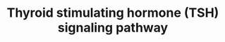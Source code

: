 ---
annotations:
- id: PW:0001200
  parent: signaling pathway
  type: Pathway Ontology
  value: thyroid-stimulating hormone signaling pathway
authors:
- Drrenugoel
- Khanspers
- Ddigles
- MaintBot
- Mkutmon
- AlexanderPico
- Zari
- MirellaKalafati
- L Dupuis
- DeSl
- Egonw
- Eweitz
- Jwdietrich
citedin:
- link: PMC5445375
- link: PMC3830942
description: Human thyroid-stimulating hormone (TSH) is a glycoprotein hormone secreted
  from the anterior pituitary lobe, which plays an important physiological role in
  the regulation of the hypothalamus-pituitary-thyroid axis by stimulating production
  and secretion of the thyroid hormone from the thyroid gland and – on a longer time
  scale – growth and differentiation of thyrocytes. TSH binds to TSH receptor which
  is a member of the G protein-coupled receptor superfamily of integral membrane proteins.
  TSH exerts its action through various signaling cascades such as cAMP cascade and
  the phospholipase C beta-mediated inositol phosphate generation. Further, it will
  give signaling to NF-kappa B, mitogen activated protein kinases, protein kinase
  C modules.    NetPath (http://www.netpath.org) is a collaborative project between
  PandeyLab at Johns Hopkins University (http://pandeylab.igm.jhmi.edu) and the Institute
  of Bioinformatics (http://www.ibioinformatics.org).  If you use this pathway, please
  cite the NetPath website until the pathway is published.  Proteins on this pathway
  have targeted assays available via the [https://assays.cancer.gov/available_assays?wp_id=WP2032
  CPTAC Assay Portal]
last-edited: 2021-12-24
organisms:
- Homo sapiens
redirect_from:
- /index.php/Pathway:WP2032
- /instance/WP2032
- /instance/WP2032_rr122774
revision: r122774
schema-jsonld:
- '@context': https://schema.org/
  '@id': https://wikipathways.github.io/pathways/WP2032.html
  '@type': Dataset
  creator:
    '@type': Organization
    name: WikiPathways
  description: Human thyroid-stimulating hormone (TSH) is a glycoprotein hormone secreted
    from the anterior pituitary lobe, which plays an important physiological role
    in the regulation of the hypothalamus-pituitary-thyroid axis by stimulating production
    and secretion of the thyroid hormone from the thyroid gland and – on a longer
    time scale – growth and differentiation of thyrocytes. TSH binds to TSH receptor
    which is a member of the G protein-coupled receptor superfamily of integral membrane
    proteins. TSH exerts its action through various signaling cascades such as cAMP
    cascade and the phospholipase C beta-mediated inositol phosphate generation. Further,
    it will give signaling to NF-kappa B, mitogen activated protein kinases, protein
    kinase C modules.    NetPath (http://www.netpath.org) is a collaborative project
    between PandeyLab at Johns Hopkins University (http://pandeylab.igm.jhmi.edu)
    and the Institute of Bioinformatics (http://www.ibioinformatics.org).  If you
    use this pathway, please cite the NetPath website until the pathway is published.  Proteins
    on this pathway have targeted assays available via the [https://assays.cancer.gov/available_assays?wp_id=WP2032
    CPTAC Assay Portal]
  keywords:
  - ADCY2
  - ADCY3
  - AKT1
  - APEX1
  - BRAF
  - CCND3
  - CCNE1
  - CDK2
  - CDK4
  - CDKN1B
  - CGA
  - CREB1
  - GNA12
  - GNA13
  - GNAI1
  - GNAI2
  - GNAI3
  - GNAO1
  - GNAQ
  - GNAS
  - GNB1
  - GNG2
  - HRAS
  - JAK1
  - JAK2
  - KCNIP3
  - MAP2K1
  - MAP2K3
  - MAP2K6
  - MAPK1
  - MAPK14
  - MAPK3
  - MTOR
  - MYL12B
  - PDE4D
  - PDPK1
  - PIK3CA
  - PIK3R1
  - PIK3R2
  - PLCB1
  - PLD1
  - PRKCZ
  - RAF1
  - RALGDS
  - RAP1A
  - RAP1B
  - RAP1GAP
  - RB1
  - RHOA
  - RPS6
  - RPS6KA1
  - RPS6KB1
  - SCRIB
  - SRC
  - 'STAT1 '
  - STAT3
  - TSHB
  - TSHR
  license: CC0
  name: Thyroid stimulating hormone (TSH) signaling pathway
seo: CreativeWork
title: Thyroid stimulating hormone (TSH) signaling pathway
wpid: WP2032
---